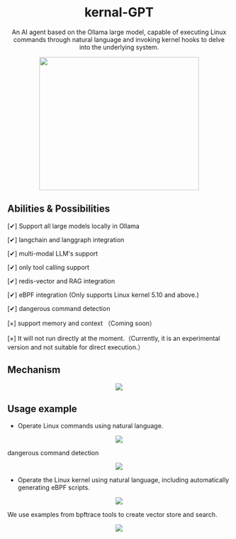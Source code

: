<div align="center">
<h1 style="border-bottom: none">
    <b>kernal-GPT</b><br />
</h1>

<p>
An AI agent based on the Ollama large model, capable of executing Linux commands through natural language and invoking kernel hooks to delve into the underlying system.
</p>
<p align="center">
<img src="https://cdn.jsdelivr.net/gh/boylegu/kernal-gpt/assets/kernal_gpt.png" width="360" height="300">
</p>
</div>

## Abilities & Possibilities

[✔] Support all large models locally in Ollama

[✔] langchain and langgraph integration

[✔] multi-modal LLM's support 

[✔] only tool calling support

[✔] redis-vector and RAG integration

[✔] eBPF integration (Only supports Linux kernel 5.10 and above.)

[✔] dangerous command detection

[×] support memory and context （Coming soon）

[×] It will not run directly at the moment.（Currently, it is an experimental version and not suitable for direct execution.）

## Mechanism

<p align="center">
<img src="https://cdn.jsdelivr.net/gh/boylegu/kernal-gpt/assets/black.png">
</p>

## Usage example

- Operate Linux commands using natural language.

<p align="center">
<img src="https://cdn.jsdelivr.net/gh/boylegu/kernal-gpt/assets/oscmd_en_eg01.gif">
</p>

dangerous command detection

<p align="center">
<img src="https://cdn.jsdelivr.net/gh/boylegu/kernal-gpt/assets/oscmd_en_eg02.gif">
</p>

- Operate the Linux kernel using natural language, including automatically generating eBPF scripts.

<p align="center">
<img src="https://cdn.jsdelivr.net/gh/boylegu/kernal-gpt/assets/bpf_en_eg01.gif">
</p>

We use examples from bpftrace tools to create vector store and search.


<p align="center">
<img src="https://cdn.jsdelivr.net/gh/boylegu/kernal-gpt/assets/bpf_en_eg02.gif">
</p>